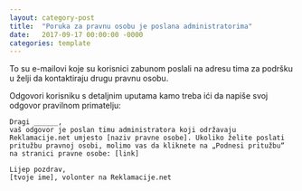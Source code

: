 ```yaml
---
layout: category-post
title:  "Poruka za pravnu osobu je poslana administratorima"
date:   2017-09-17 00:00:00 -0000
categories: template
---
```


To su e-mailovi koje su korisnici zabunom poslali na adresu tima za podršku u želji da kontaktiraju drugu pravnu osobu.

Odgovori korisniku s detaljnim uputama kamo treba ići da napiše svoj odgovor pravilnom primatelju:

```
Dragi ______,
vaš odgovor je poslan timu administratora koji održavaju Reklamacije.net umjesto [naziv pravne osobe]. Ukoliko želite poslati pritužbu pravnoj osobi, molimo vas da kliknete na „Podnesi pritužbu“ na stranici pravne osobe: [link]

Lijep pozdrav,
[tvoje ime], volonter na Reklamacije.net
```
